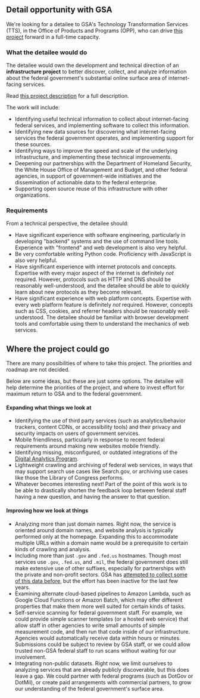 ## Detail opportunity with GSA

We're looking for a detailee to GSA's Technology Transformation Services (TTS), in the Office of Products and Programs (OPP), who can drive [this project](project.md) forward in a full-time capacity.

### What the detailee would do

The detailee would own the development and technical direction of an **infrastructure project** to better discover, collect, and analyze information about the federal government's substantial online surface area of internet-facing services.

Read [this project description](project.md) for a full description.

The work will include:

* Identifying useful technical information to collect about internet-facing federal services, and implementing software to collect this information.
* Identifying new data sources for discovering what internet-facing services the federal government operates, and implementing support for these sources.
* Identifying ways to improve the speed and scale of the underlying infrastructure, and implementing these technical improvements.
* Deepening our partnerships with the Department of Homeland Security, the White House Office of Management and Budget, and other federal agencies, in support of government-wide initiatives and the dissemination of actionable data to the federal enterprise.
* Supporting open source reuse of this infrastructure with other organizations.

### Requirements

From a technical perspective, the detailee should:

* Have significant experience with software engineering, particularly in developing "backend" systems and the use of command line tools. Experience with "frontend" and web development is also very helpful.
* Be very comfortable writing Python code. Proficiency with JavaScript is also very helpful.
* Have significant experience with internet protocols and concepts. Expertise with every major aspect of the internet is definitely _not_ required. However, protocols such as HTTP and DNS should be reasonably well-understood, and the detailee should be able to quickly learn about new protocols as they become relevant.
* Have significant experience with web platform concepts. Expertise with every web platform feature is definitely _not_ required. However, concepts such as CSS, cookies, and referrer headers should be reasonably well-understood. The detailee should be familiar with browser development tools and comfortable using them to understand the mechanics of web services.


## Where the project could go

There are many possibilities of where to take this project. The priorities and roadmap are not decided.

Below are some ideas, but these are just some options. The detailee will help determine the priorities of the project, and where to invest effort for maximum return to GSA and to the federal government.

#### Expanding what things we look at

* Identifying the use of third party services (such as analytics/behavior trackers, content CDNs, or accessibility tools) and their privacy and security impacts on users of government services.
* Mobile friendliness, particularly in response to recent federal requirements around making new websites mobile friendly.
* Identifying missing, misconfigured, or outdated integrations of the [Digital Analytics Program](https://analytics.usa.gov).
* Lightweight crawling and archiving of federal web services, in ways that may support search use cases like Search.gov, or archiving use cases like those the Library of Congress performs.
* Whatever becomes interesting next! Part of the point of this work is to be able to drastically shorten the feedback loop between federal staff having a new question, and having the answer to that question.

#### Improving how we look at things

* Analyzing more than just domain names. Right now, the service is oriented around domain names, and website analysis is typically performed only at the homepage. Expanding this to accommodate multiple URLs within a domain name would be a prerequisite to certain kinds of crawling and analysis.
* Including more than just `.gov` and `.fed.us` hostnames. Though most services use `.gov`, `.fed.us`, and `.mil`, the federal government does still make extensive use of other suffixes, especially for partnerships with the private and non-profit sectors. GSA has [attempted to collect some of this data before](https://github.com/GSA/govt-urls), but the effort has been inactive for the last few years.
* Examining alternate cloud-based pipelines to Amazon Lambda, such as Google Cloud Functions or Amazon Batch, which may offer different properties that make them more well suited for certain kinds of tasks.
* Self-service scanning for federal government staff. For example, we could provide simple scanner templates (or a hosted web service) that allow staff in other agencies to write small amounts of simple measurement code, and then run that code inside of our infrastructure. Agencies would automatically receive data within hours or minutes. Submissions could be subject to review by GSA staff, or we could allow trusted non-GSA federal staff to run scans without waiting for our involvement.
* Integrating non-public datasets. Right now, we limit ourselves to analyzing services that are already publicly discoverable, but this does leave a gap. We could partner with federal programs (such as DotGov or DotMil), or create paid arrangements with commercial partners, to grow our understanding of the federal government's surface area.
